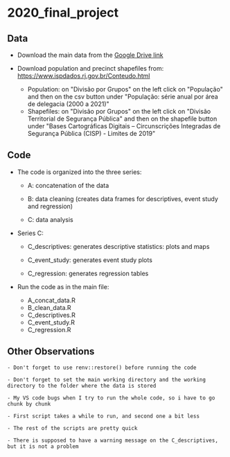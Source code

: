 # 2020_final_project

## Data
- Download the main data from the [Google Drive link](https://drive.google.com/drive/folders/1lKwyqCeULDtQPDPZjV9jcbPxE9F62D7j?usp=drive_link)

- Download population and precinct shapefiles from: https://www.ispdados.rj.gov.br/Conteudo.html
    - Population: on "Divisão por Grupos" on the left click on "População" and then on the csv button under "População: série anual por área de delegacia (2000 a 2021)"
    - Shapefiles: on "Divisão por Grupos" on the left click on "Divisão Territorial de Segurança Pública" and then on the shapefile button under "Bases Cartográficas Digitais – Circunscrições Integradas de Segurança Pública (CISP) - Limites de 2019"


## Code
- The code is organized into the three series:

    - A: concatenation of the data

    - B: data cleaning (creates data frames for descriptives, event study and regression)

    - C: data analysis

- Series C: 

    - C_descriptives: generates descriptive statistics: plots and maps

    - C_event_study: generates event study plots

    - C_regression: generates regression tables

- Run the code as in the main file:
    - A_concat_data.R
    - B_clean_data.R
    - C_descriptives.R
    - C_event_study.R
    - C_regression.R

## Other Observations

    - Don't forget to use renv::restore() before running the code
    
    - Don't forget to set the main working directory and the working directory to the folder where the data is stored

    - My VS code bugs when I try to run the whole code, so i have to go chunk by chunk

    - First script takes a while to run, and second one a bit less

    - The rest of the scripts are pretty quick

    - There is supposed to have a warning message on the C_descriptives, but it is not a problem